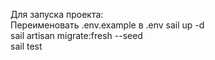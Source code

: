 Для запуска проекта: <br>
Переименовать .env.example в .env
sail up -d <br>
sail artisan migrate:fresh --seed <br>
sail test <br>

